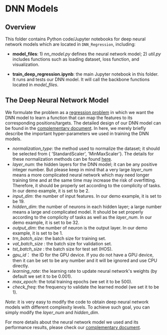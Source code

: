 # DNN Models

## Overview 

This folder contains Python code/Jupyter notebooks for deep neural network models which are located in `DNN_Regression`, including:


- **model_files**: 1) *nn_model.py* defines the neural network model; 2) *util.py* includes functions such as loading dataset, loss function, and visualization.

- **train_deep_regression.ipynb**: the main Jupyter notebook in this folder. It runs and tests our DNN model. It will call the backbone functions located in *model_files*.

  




## The Deep Neural Network Model

We formulate the problem as a [regression problem](https://wiki2.org/en/Regression_analysis) in which we want the DNN model to learn a function that can map the features to its corresponding positions/targets. The detailed design of our DNN model can be found in the [complementary document](https://github.com/ml-deepai/FAIR-UMN/blob/main/doc/FAIR%20Document%20-%20Identifying%20Interaction%20Location%20in%20SuperCDMS%20Detectors.pdf). In here, we merely briefly describe the important hyper-parameters we used in training the DNN models. 

- *normalization_type*:  the method used to normalize the dataset; it should be selected from { 'StandardScaler', 'MinMaxScaler'}. The details for these normalization methods can be found [here](https://scikit-learn.org/stable/modules/classes.html#module-sklearn.preprocessing).
- *layer_num*: the hidden layers for the DNN model; it can be any  positive integer number. But please keep in mind that a very large *layer_num* means a more complicated neural network which may need longer training time and at the same time may increase the risk of overfitting. Therefore, it should be properly set according to the complicity of tasks. In our demo example, it is set to be 2.
-  *input_dim*: the number of input features. In our demo example, it is set to be 19.
-  *hidden_dim*: the number of neurons in each hidden layer; a large number means a large and complicated model. It should be set properly according to the complicity of tasks as well as the *layer_num*. In our demo example, it is set to be 32.
-  *output_dim*: the number of neuron is the output layer. In our demo example, it is set to be 1.
- *trn_batch_size*: the batch size for training set.
- *val_batch_size* : the batch size for validation set.
- *tst_batch_size* : the batch size for test set (HOS).
- *gpu_id*： the ID for the GPU device. If you do not have a GPU device, then it can be set to be any number and it will be ignored and use CPU directly.
- *learning_rate*: the learning rate to update neural network's weights (by default we set it to be 0.001).
- *max_epoch*: the total training epochs (we set it to be 500).
- *check_freq*: the frequency to validate the learned model (we set it to be 1).



*Note*: it is very easy to modify the code to obtain deep neural network models with different complexity levels. To achieve such goal, you can simply modify the *layer_num* and *hidden_dim*. 



For more details about the neural network model we used and its performance results, please check our [complementary document](https://github.com/ml-deepai/FAIR-UMN/blob/main/doc/FAIR%20Document%20-%20Identifying%20Interaction%20Location%20in%20SuperCDMS%20Detectors.pdf). 



